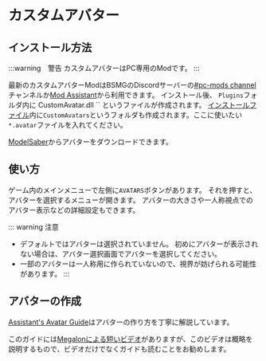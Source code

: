 # カスタムアバター

## インストール方法

:::warning　警告
カスタムアバターはPC専用のModです。
:::

最新のカスタムアバターModはBSMGのDiscordサーバーの[#pc-mods channel](https://discord.gg/beatsabermods)チャンネルか[Mod Assistant](https://github.com/Assistant/ModAssistant)から利用できます。 インストール後、 `Plugins`フォルダ内に CustomAvatar.dll `` というファイルが作成されます。 [インストールファイル](/faq/install-folder.md)内に`CustomAvatars`というフォルダも作成されます。ここに使いたい`*.avatar`ファイルを入れてください。

[ModelSaber](https://modelsaber.com/Avatars/)からアバターをダウンロードできます。

## 使い方
ゲーム内のメインメニューで左側に`AVATARS`ボタンがあります。 それを押すと、アバターを選択するメニューが開きます。 アバターの大きさや一人称視点でのアバター表示などの詳細設定もできます。

::: warning 注意

* デフォルトではアバターは選択されていません。 初めにアバターが表示されない場合は、アバター選択画面でアバターを選択してください。
* 一部のアバターは一人称用に作られていないので、視界が妨げられる可能性があります。 :::

## アバターの作成
[Assistant's Avatar Guide](./avatars-guide.md)はアバターの作り方を丁寧に解説しています。

このガイドには[Megalonによる短いビデオ](./avatars-guide.md#videos)がありますが、このビデオは概略を説明するもので、ビデオだけでなくガイドも読むことをお勧めします。
